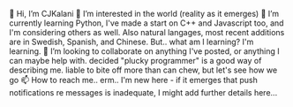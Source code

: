 👋 Hi, I’m CJKalani
👀 I’m interested in the world (reality as it emerges)
🌱 I’m currently learning Python, I've made a start on C++ and Javascript too, and I'm considering others as well. Also natural langages, most recent additions are in Swedish, Spanish, and Chinese. But.. what am I learning? I'm learning.
💞️ I’m looking to collaborate on anything I've posted, or anything I can maybe help with. decided "plucky programmer" is a good way of describing me. liable to bite off more than can chew, but let's see how we go
📫 How to reach me.. erm.. I'm new here - if it emerges that push notifications re messages is inadequate, I might add further details here...
